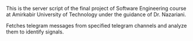 This is the server script of the final project of Software Engineering course at Amirkabir University of Technology under the guidance of Dr. Nazariani.

Fetches telegram messages from specified telegram channels and analyze them to identify signals.
